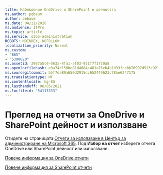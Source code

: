 ```yaml
---
title: Наблюдение OneDrive и SharePoint и дейността
ms.author: pebaum
author: pebaum
ms.date: 04/21/2020
ms.audience: ITPro
ms.topic: article
ms.service: o365-administration
ROBOTS: NOINDEX, NOFOLLOW
localization_priority: Normal
ms.custom:
- "865"
- "5300020"
ms.assetid: 2987a5c9-063a-4fa1-af03-951f7f1750a8
ms.openlocfilehash: e0a74d150be81d4684e481a76eb4b1d93fcc8b70997d513c9230406f520d1ec2
ms.sourcegitcommit: b5f7da89a650d2915dc652449623c78be6247175
ms.translationtype: MT
ms.contentlocale: bg-BG
ms.lasthandoff: 08/05/2021
ms.locfileid: "54113333"
---
```

# <a name="view-reports-on-onedrive-and-sharepoint-activity-and-usage"></a>Преглед на отчети за OneDrive и SharePoint дейност и използване

Отидете на страницата [Отчети за използване в Център за администриране на Microsoft 365](https://admin.microsoft.com/AdminPortal/Home). Под **Избор на отчет** изберете отчета OneDrive или SharePoint дейност или използване.
  
[Повече информация за OneDrive отчети](https://go.microsoft.com/fwlink/?linkid=875239)
  
[Повече информация за SharePoint отчети](https://go.microsoft.com/fwlink/?linkid=875240)
  
